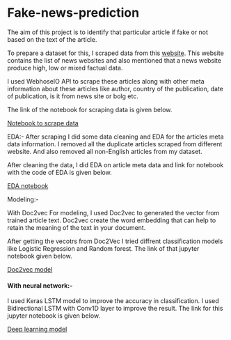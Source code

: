 # Fake-news-prediction

The aim of this project is to identify that particular article if fake or not based on the text of the article.

To prepare a dataset for this, I scraped data from this [website](https://mediabiasfactcheck.com). This website contains the list of news websites and also mentioned that a news website produce high, low or mixed factual data. 

I used WebhoseIO API to scrape these articles along with other meta information about these articles like author, country of the publication, date of publication, is it from news site or bolg etc.

The link of the notebook for scraping data is given below.

[Notebook to scrape data](https://github.com/krutika731/Fake-news-prediction/blob/master/scraping_data_using_API.ipynb)

EDA:-
After scraping I did some data cleaning and EDA for the articles meta data information.
I removed all the duplicate articles scraped from different website. And also removed all non-English articles from my dataset.

After cleaning the data, I did EDA on article meta data and link for notebook with the code of EDA is given below.

[EDA notebook](https://github.com/krutika731/Fake-news-prediction/blob/master/fake_news_identification_EDA.ipynb)

Modeling:-

With Doc2vec 
For modeling, I used Doc2vec to generated the vector from trained article text. Doc2vec create the word embedding that can help to retain the meaning of the text in your document.

After getting the vecotrs from Doc2Vec I tried diffrent classification models like Logistic Regression and Random forest.
The link of that jupyter notebook given below.

[Doc2vec model](https://github.com/krutika731/Fake-news-prediction/blob/master/Doc2vec_model.ipynb)

#### With neural network:-

I used Keras LSTM model to improve the accuracy in classification. I used Bidirectional LSTM with Conv1D layer to improve the result.
The link for this jupyter notebook is given below.

[Deep learning model](https://github.com/krutika731/Fake-news-prediction/blob/master/with_LSTM.ipynb)
